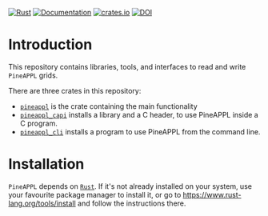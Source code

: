 [![Rust](https://github.com/N3PDF/pineappl/workflows/Rust/badge.svg)](https://github.com/N3PDF/pineappl/actions?query=workflow%3ARust)
[![Documentation](https://docs.rs/pineappl/badge.svg)](https://docs.rs/pineappl)
[![crates.io](https://img.shields.io/crates/v/pineappl.svg)](https://crates.io/crates/pineappl)
[![DOI](https://zenodo.org/badge/248306479.svg)](https://zenodo.org/badge/latestdoi/248306479)

# Introduction

This repository contains libraries, tools, and interfaces to read and write
`PineAPPL` grids.

There are three crates in this repository:

- [`pineappl`](https://crates.io/crates/pineappl) is the crate containing the
  main functionality
- [`pineappl_capi`](https://crates.io/crates/pineappl) installs a library and a
  C header, to use PineAPPL inside a C program.
- [`pineappl_cli`](https://crates.io/crates/pineappl) installs a program to use
  PineAPPL from the command line.

# Installation

`PineAPPL` depends on [`Rust`](https://www.rust-lang.org/). If it's not already
installed on your system, use your favourite package manager to install it, or
go to <https://www.rust-lang.org/tools/install> and follow the instructions there.

